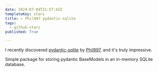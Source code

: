 ```yaml
---
date: 2024-07-04T21:57:43Z
templateKey: stars
title: ⭐ Phil997 pydantic-sqlite
tags:
  - github-stars
published: True

---
```


I recently discovered [pydantic-sqlite](https://github.com/Phil997/pydantic-sqlite) by [Phil997](https://github.com/Phil997), and it's truly impressive.

Simple package for storing pydantic BaseModels in an in-memory SQLite database.
